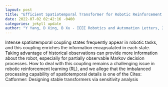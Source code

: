 ```yaml
--- 
layout: post 
title: "Efficient Spatiotemporal Transformer for Robotic Reinforcement Learning" 
date: 2022-07-02 02:42:16 -0400 
categories: jekyll update 
author: "Y Yang, D Xing, B Xu - IEEE Robotics and Automation Letters, 2022" 
--- 
```

Intense spatiotemporal coupling states frequently appear in robotic tasks, and this coupling enriches the information encapsulated in each state. Taking advantage of historical observations can provide more information about the robot, especially for partially observable Markov decision processes. How to deal with this coupling remains a challenging issue in robotic reinforcement learning (RL), and we allege that the imbalanced processing capability of spatiotemporal details is one of the Cites: Catformer: Designing stable transformers via sensitivity analysis